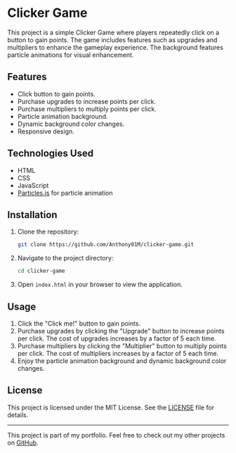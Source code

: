 # Clicker Game

This project is a simple Clicker Game where players repeatedly click on a button to gain points. The game includes features such as upgrades and multipliers to enhance the gameplay experience. The background features particle animations for visual enhancement.

## Features

- Click button to gain points.
- Purchase upgrades to increase points per click.
- Purchase multipliers to multiply points per click.
- Particle animation background.
- Dynamic background color changes.
- Responsive design.

## Technologies Used

- HTML
- CSS
- JavaScript
- [Particles.js](https://vincentgarreau.com/particles.js/) for particle animation

## Installation

1. Clone the repository:
    ```sh
    git clone https://github.com/Anthony01M/clicker-game.git
    ```
2. Navigate to the project directory:
    ```sh
    cd clicker-game
    ```
3. Open `index.html` in your browser to view the application.

## Usage

1. Click the "Click me!" button to gain points.
2. Purchase upgrades by clicking the "Upgrade" button to increase points per click. The cost of upgrades increases by a factor of 5 each time.
3. Purchase multipliers by clicking the "Multiplier" button to multiply points per click. The cost of multipliers increases by a factor of 5 each time.
4. Enjoy the particle animation background and dynamic background color changes.

## License

This project is licensed under the MIT License. See the [LICENSE](LICENSE) file for details.

---

This project is part of my portfolio. Feel free to check out my other projects on [GitHub](https://github.com/Anthony01M).